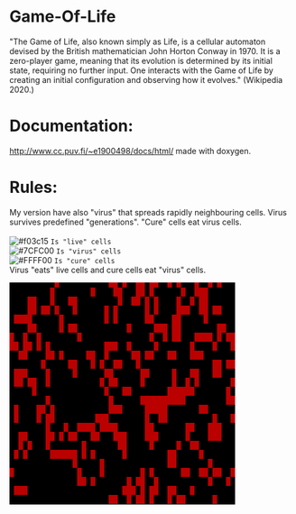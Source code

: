 # Game-Of-Life

"The Game of Life, also known simply as Life, is a cellular automaton devised by the British mathematician John Horton Conway in 1970. It is a zero-player game, meaning that its evolution is determined by its initial state, requiring no further input. One interacts with the Game of Life by creating an initial configuration and observing how it evolves." (Wikipedia 2020.)

# Documentation: <br>
http://www.cc.puv.fi/~e1900498/docs/html/
made with doxygen.

# Rules:
My version have also "virus" that spreads rapidly neighbouring cells. Virus survives predefined "generations". "Cure" cells eat virus cells.<br>
<br>
![#f03c15](https://placehold.it/15/f03c15/000000?text=+) `Is "live" cells`<br>
![#7CFC00](https://placehold.it/15/7cfc00/000000?text=+) `Is "virus" cells`<br>
![#FFFF00](https://placehold.it/15/ffff00/000000?text=+) `Is "cure" cells`<br>
Virus "eats" live cells and cure cells eat "virus" cells. <br>

![GOL DEMO](test/golvirus.gif)<br>

<br>


